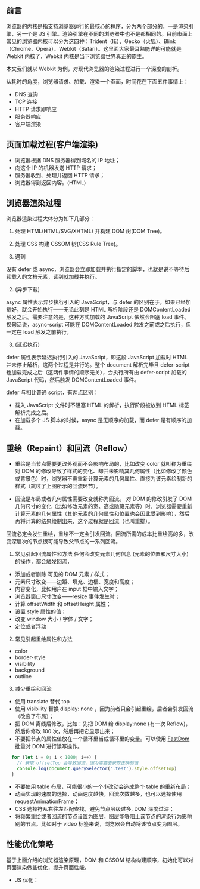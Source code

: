 ## 前言

浏览器的内核是指支持浏览器运行的最核心的程序，分为两个部分的，一是渲染引擎，另一个是 JS 引擎。渲染引擎在不同的浏览器中也不是都相同的。目前市面上常见的浏览器内核可以分为这四种：Trident（IE）、Gecko（火狐）、Blink（Chrome、Opera）、Webkit（Safari）。这里面大家最耳熟能详的可能就是 Webkit 内核了，Webkit 内核是当下浏览器世界真正的霸主。

本文我们就以 Webkit 为例，对现代浏览器的渲染过程进行一个深度的剖析。

从耗时的角度，浏览器请求、加载、渲染一个页面，时间花在下面五件事情上：
  - DNS 查询
  - TCP 连接
  - HTTP 请求即响应
  - 服务器响应
  - 客户端渲染

## 页面加载过程(客户端渲染)

- 浏览器根据 DNS 服务器得到域名的 IP 地址；
- 向这个 IP 的机器发送 HTTP 请求；
- 服务器收到、处理并返回 HTTP 请求；
- 浏览器得到返回内容。(HTML)

## 浏览器渲染过程

浏览器渲染过程大体分为如下几部分：

1. 处理 HTML(HTML/SVG/XHTML) 并构建 DOM 树(DOM Tree)。

2. 处理 CSS 构建 CSSOM 树(CSS Rule Tree)。

3. 遇到 <script> 则暂停渲染，优化加载并执行 JS 代码， 通过 DOM API 和 CSSOM API 来操作 DOM Tree 和 CSS Rule Tree。

4. 将 DOM 树与 CSSOM 树合并成一个渲染树(Rendering Tree)。
   - Rendering Tree 渲染树并不等同于 DOM 树，渲染树只会包括需要显示的节点和这些节点的样式信息。如果某个节点是 display: none 的，那么就不会在渲染树中显示。
   - CSS 的 Rule Tree 主要是为了完成匹配并把 CSS Rule 附加上 Rendering Tree 上的每个 Element（也就是每个 Frame）。

5. 根据渲染树来布局，计算每个节点(Frame)的位置(layout 和 reflow 过程)。

6. 调用 GPU 绘制，合成图层，显示在屏幕上。

**浏览器如果渲染过程中遇到 JS 文件怎么处理？**

渲染过程中，如果遇到<script>就停止渲染，执行 JS 代码。因为浏览器有 GUI 渲染线程与 JS 引擎线程，为了防止渲染出现不可预期的结果，这两个线程是互斥的关系。JavaScript 的加载、解析与执行会阻塞 DOM 的构建，也就是说，在构建 DOM 时，HTML 解析器若遇到了 JavaScript，那么它会暂停构建 DOM，将控制权移交给 JavaScript 引擎，等 JavaScript 引擎运行完毕，浏览器再从中断的地方恢复 DOM 构建。

也就是说，如果你想首屏渲染的越快，就越不应该在首屏就加载 JS 文件，这也是都建议将 script 标签放在 body 标签底部的原因。当然在当下，并不是说 script 标签必须放在底部，因为你可以给 script 标签添加 defer 或者 async 属性（下文会介绍这两者的区别）。

JS 文件不只是阻塞 DOM 的构建，它会导致 CSSOM 也阻塞 DOM 的构建。

原本 DOM 和 CSSOM 的构建是互不影响，井水不犯河水，但是一旦引入了 JavaScript，CSSOM 也开始阻塞 DOM 的构建，只有 CSSOM 构建完毕后，DOM 再恢复 DOM 构建。

这是因为 JavaScript 不只是可以改 DOM，它还可以更改样式，也就是它可以更改 CSSOM。因为不完整的 CSSOM 是无法使用的，如果 JavaScript 想访问 CSSOM 并更改它，那么在执行 JavaScript 时，必须要能拿到完整的 CSSOM。所以就导致了一个现象，如果浏览器尚未完成 CSSOM 的下载和构建，而我们却想在此时运行脚本，那么浏览器将延迟脚本执行和 DOM 构建，直至其完成 CSSOM 的下载和构建。也就是说，在这种情况下，浏览器会先下载和构建 CSSOM，然后再执行 JavaScript，最后在继续构建 DOM。

## Load 和 DOMContentLoaded 区别

  - Load 事件触发代表页面中的 DOM，CSS，JS，图片已经全部加载完毕。
  - DOMContentLoaded 事件触发代表初始的 HTML 被完全加载和解析，不需要等待 CSS，JS，图片加载。

## 复合线程

复合线程会将页面拆分图层进行绘制再进行复合。

## 图层

一般来说，可以把普通文档流看成一个图层。特定的属性可以生成一个新的图层。不同的图层渲染互不影响，所以对于某些频繁需要渲染的建议单独生成一个新图层，提高性能。但也不能生成过多的图层，会引起反作用。

通过以下几个常用属性可以生成新图层
  - 3D 变换：translate3d、translateZ
  - will-change
  - video、iframe 标签
  - 通过动画实现的 opacity 动画转换
  - position: fixed

## async 和 defer 的作用和区别

1. <script src="script.js"></script>

没有 defer 或 async，浏览器会立即加载并执行指定的脚本，也就是说不等待后续载入的文档元素，读到就加载并执行。

2. <script async src="script.js"></script> (异步下载)

async 属性表示异步执行引入的 JavaScript，与 defer 的区别在于，如果已经加载好，就会开始执行——无论此刻是 HTML 解析阶段还是 DOMContentLoaded 触发之后。需要注意的是，这种方式加载的 JavaScript 依然会阻塞 load 事件。换句话说，async-script 可能在 DOMContentLoaded 触发之前或之后执行，但一定在 load 触发之前执行。

3. <script defer src="script.js"></script>(延迟执行)

defer 属性表示延迟执行引入的 JavaScript，即这段 JavaScript 加载时 HTML 并未停止解析，这两个过程是并行的。整个 document 解析完毕且 defer-script 也加载完成之后（这两件事情的顺序无关），会执行所有由 defer-script 加载的 JavaScript 代码，然后触发 DOMContentLoaded 事件。

defer 与相比普通 script，有两点区别：
  - 载入 JavaScript 文件时不阻塞 HTML 的解析，执行阶段被放到 HTML 标签解析完成之后。
  - 在加载多个 JS 脚本的时候，async 是无顺序的加载，而 defer 是有顺序的加载。

## 重绘（Repaint）和回流（Reflow）

- 重绘是当节点需要更改外观而不会影响布局的，比如改变 color 就叫称为重绘
  对 DOM 的修改导致了样式的变化、却并未影响其几何属性（比如修改了颜色或背景色）时，浏览器不需重新计算元素的几何属性、直接为该元素绘制新的样式（跳过了上图所示的回流环节）。

- 回流是布局或者几何属性需要改变就称为回流。
  对 DOM 的修改引发了 DOM 几何尺寸的变化（比如修改元素的宽、高或隐藏元素等）时，浏览器需要重新计算元素的几何属性（其他元素的几何属性和位置也会因此受到影响），然后再将计算的结果绘制出来，这个过程就是回流（也叫重排）。

回流必定会发生重绘，重绘不一定会引发回流。回流所需的成本比重绘高的多，改变深层次的节点很可能导致父节点的一系列回流。

1. 常见引起回流属性和方法
任何会改变元素几何信息 (元素的位置和尺寸大小) 的操作，都会触发回流，
  - 添加或者删除 可见的 DOM 元素 / 样式；
  - 元素尺寸改变——边距、填充、边框、宽度和高度；
  - 内容变化，比如用户在 input 框中输入文字；
  - 浏览器窗口尺寸改变——resize 事件发生时；
  - 计算 offsetWidth 和 offsetHeight 属性；
  - 设置 style 属性的值；
  - 改变 window 大小 / 字体 / 文字；
  - 定位或者浮动

2. 常见引起重绘属性和方法
  - color
  - border-style
  - visibility
  - background
  - outline

3. 减少重绘和回流
  - 使用 translate 替代 top
  - 使用 visibility 替换 display: none ，因为前者只会引起重绘，后者会引发回流（改变了布局）；
  - 把 DOM 离线后修改，比如：先把 DOM 给 display:none (有一次 Reflow)，然后你修改 100 次，然后再把它显示出来；
  - 不要把节点的属性值放在一个循环里当成循环里的变量。可以使用 [FastDom](https://github.com/wilsonpage/fastdom) 批量对 DOM 进行读写操作。
  ```javaScript
    for (let i = 0; i < 1000; i++) {
      // 获取 offsetTop 会导致回流，因为需要去获取正确的值
      console.log(document.querySelector('.test').style.offsetTop)
    }
  ```

  - 不要使用 table 布局，可能很小的一个小改动会造成整个 table 的重新布局；
  - 动画实现的速度的选择，动画速度越快，回流次数越多，也可以选择使用 requestAnimationFrame；
  - CSS 选择符从右往左匹配查找，避免节点层级过多, DOM 深度过深；
  - 将频繁重绘或者回流的节点设置为图层，图层能够阻止该节点的渲染行为影响别的节点。比如对于 video 标签来说，浏览器会自动将该节点变为图层。

## 性能优化策略
基于上面介绍的浏览器渲染原理，DOM 和 CSSOM 结构构建顺序，初始化可以对页面渲染做些优化，提升页面性能。

- JS 优化： <script> 标签加上 defer 属性 和 async 属性 用于在不阻塞页面文档解析的前提下，控制脚本的下载和执行。
- defer 属性： 用于开启新的线程下载脚本文件，并使脚本在文档解析完成后执行。
- async 属性： HTML5 新增属性，用于异步下载脚本文件，下载完毕立即解释执行代码。
- CSS 优化： <link> 标签的 rel 属性 中的属性值设置为 preload 能够让你在你的 HTML 页面中可以指明哪些资源是在页面加载完成后即刻需要的，最优的配置加载顺序，提高渲染性能。

## 关键渲染路径优化
为了尽快完成页面的「首次渲染」，我们需要尽可能减少以下三种因素：

  - 关键资源的数量
    关键资源是可能阻止网页首次渲染的资源。这些资源越少，浏览器的工作量就越小，对 CPU 以及其他资源的占用也就越少。

  - 关键路径长度
    关键路径长度受所有关键资源与其字节大小之间依赖关系图的影响：某些资源只能在上一资源处理完毕之后才能开始下载，并且资源越大，下载所需的往返次数就越多。

  - 关键字节的大小
    浏览器需要下载的关键字节越少，处理内容并让其出现在屏幕上的速度就越快。要减少字节数，我们可以减少资源数（将它们删除或设为非关键资源），此外还要压缩和优化各项资源，确保最大限度减小传送大小。

1. 优化步骤
  1. 对关键路径进行「分析」和特性描述：资源数、字节数、长度。
  2. 最大限度「减少关键资源的数量」：删除它们，延迟它们的下载，将它们标记为异步等。
  3. 优化「关键字节数」以缩短下载时间（往返次数）。
  4. 优化其余关键资源的「加载顺序」：您需要尽早下载所有关键资产，以缩短关键路径长度。

2. 优化 JavaScript
   默认情况下，JavaScript 资源会阻塞解析器，除非将其标记为 async 或通过专门的 JavaScript 代码段进行添加。

   阻塞解析器的 JavaScript 会强制浏览器等待 CSSOM 并暂停 DOM 的构建，继而大大延迟首次渲染的时间。

  - 首选使用异步 JavaScript 资源
   「异步资源」不会阻塞文档解析器，让浏览器避免在执行脚本之前受阻于 CSSOM。
    
    通常，如果脚本可以使用 async 属性，也就意味着它并非首次渲染所必需（非关键资源）；可以考虑在首次渲染后异步加载脚本。

  - 避免运行时间长的 JavaScript
    运行时间长的 JavaScript 会阻止浏览器构建 DOM、CSSOM 以及渲染网页，所以任何对首次渲染无关紧要的初始化逻辑和功能都应延后执行。
    
    如果需要运行较长的初始化序列，请考虑将其拆分为若干阶段，以便浏览器可以间隔处理其他事件。

3. 优化 CSS
  - 将 CSS 置于文档 head 标签内
    尽早在 HTML 文档内指定所有 CSS 资源，以便浏览器尽早发现 <link> 标记并尽早发出 CSS 请求。

  - 避免使用 CSS import
    应避免使用这些指令，因为它们会在关键路径中增加往返次数：只有在收到并解析完带有 @import 规则的 CSS 样式表之后，才会发现导入的 CSS 资源。

  - 内联阻塞渲染的 CSS
    为获得最佳性能，您可能会考虑将关键 CSS 直接内联到 HTML 文档内。

    这样做不会增加关键路径中的往返次数，并且如果实现得当，在只有 HTML 是阻塞渲染的资源时，可实现「一次往返」关键路径长度。

## 总结

1. 浏览器工作流程：构建 DOM -> 构建 CSSOM -> 构建渲染树 -> 布局 -> 绘制。

2. CSSOM 会阻塞渲染，只有当 CSSOM 构建完毕后才会进入下一个阶段构建渲染树。

3. 通常情况下 DOM 和 CSSOM 是并行构建的，但是当浏览器遇到一个不带 defer 或 async 属性的 script 标签时，DOM 构建将暂停，如果此时又恰巧浏览器尚未完成 CSSOM 的下载和构建，由于 JavaScript 可以修改 CSSOM，所以需要等 CSSOM 构建完毕后再执行 JS，最后才重新 DOM 构建。
